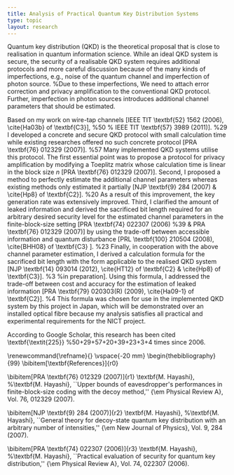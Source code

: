 ```yaml
---
title: Analysis of Practical Quantum Key Distribution Systems
type: topic
layout: research
---
```




Quantum key distribution (QKD) is the theoretical proposal that is close to realisation in quantum information science. 
While an ideal QKD system is secure, 
the security of a realisable QKD system requires additional protocols and more careful discussion 
because of the many kinds of imperfections, e.g., noise of the quantum channel and imperfection of photon source. 
%Due to these imperfections, 
We need to attach error correction and privacy amplification to the conventional QKD protocol. Further, imperfection in photon sources introduces additional channel parameters that should be estimated.

Based on my work on wire-tap channels 
[IEEE TIT \textbf{52} 1562 (2006), \cite{Ha03b} of \textbf{C3}], %50
% IEEE TIT \textbf{57} 3989 (2011)]. %29
I developed a concrete and secure QKD protocol with small calculation time
while existing researches offered no such concrete protocol
[PRA \textbf{76} 012329 (2007)]. %57
Many implemented QKD systems utilise this protocol. 
The first essential point was to propose a protocol 
for privacy amplification by modifying a Toeplitz matrix whose calculation time is linear in the block size $n$ 
[PRA \textbf{76} 012329 (2007)]. 
Second, I proposed a method to perfectly estimate the additional channel parameters
whereas existing methods only estimated it partially 
[NJP \textbf{9} 284 (2007) \& \cite{Hp8} of \textbf{C2}]. %20
As a result of this improvement, the key generation rate was extensively improved. 
Third, I clarified the amount of leaked information and derived the sacrificed bit length required for an arbitrary desired security 
level for the estimated channel parameters in 
the finite-block-size setting 
[PRA \textbf{74} 022307 (2006) %39
\& PRA \textbf{76} 012329 (2007)] by using the trade-off between accessible information and quantum disturbance 
[PRL \textbf{100} 210504 (2008), \cite{BHH08} of \textbf{C3} ]. %23
Finally, in cooperation with the above channel parameter estimation, I derived a calculation formula for the sacrificed bit length with the form applicable to the realised QKD system 
[NJP \textbf{14} 093014 (2012), \cite{HT12} of \textbf{C2} \& \cite{Hp8} of \textbf{C3}]. %3
%in preparation]. 
Using this formula, I addressed the trade-off between cost and accuracy for the estimation of leaked information 
[PRA \textbf{79} 020303(R) (2009), \cite{Ha09-1} of \textbf{C2}]. %4
This formula was chosen for use in the implemented QKD system by this project in Japan, 
which will be demonstrated over an installed optical fibre
because my analysis satisfies all practical and experimental requirements for the NICT project.

According to Google Scholar, this research has been cited \textbf{\textit{225}}
 %50+29+57+20+39+23+3+4
 times since 2006.



\renewcommand{\refname}{}
\vspace{-20 mm}
\begin{thebibliography}{99}
\bibitem[\textbf{References}]{r0}

\bibitem[PRA \textbf{76} 012329 (2007)]{r1} 
\textbf{M. Hayashi},
%\textbf{M. Hayashi}, 
``Upper bounds of eavesdropper's performances in finite-block-size coding with the decoy method,'' 
{\em Physical Review A}, Vol. 76, 012329 (2007).

\bibitem[NJP \textbf{9} 284 (2007)]{r2}
\textbf{M. Hayashi},
%\textbf{M. Hayashi}, 
``General theory for decoy-state quantum key distribution with an arbitrary number of intensities,'' 
{\em New Journal of Physics}, Vol. 9, 284 (2007).

\bibitem[PRA \textbf{74} 022307 (2006)]{r3}
\textbf{M. Hayashi},
%\textbf{M. Hayashi}, 
``Practical evaluation of security for quantum key distribution,'' 
{\em Physical Review A}, Vol. 74, 022307 (2006).